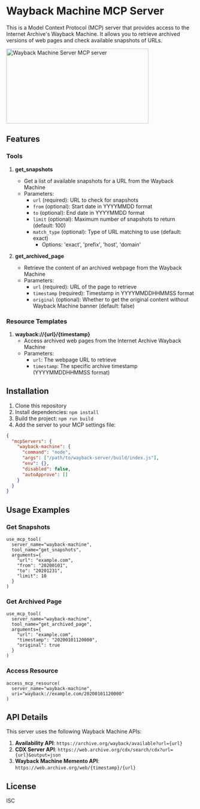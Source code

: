 # Wayback Machine MCP Server

This is a Model Context Protocol (MCP) server that provides access to the Internet Archive's Wayback Machine. It allows you to retrieve archived versions of web pages and check available snapshots of URLs.

<a href="https://glama.ai/mcp/servers/@Cyreslab-AI/wayback-mcp-server">
  <img width="380" height="200" src="https://glama.ai/mcp/servers/@Cyreslab-AI/wayback-mcp-server/badge" alt="Wayback Machine Server MCP server" />
</a>

## Features

### Tools

1. **get_snapshots**

   - Get a list of available snapshots for a URL from the Wayback Machine
   - Parameters:
     - `url` (required): URL to check for snapshots
     - `from` (optional): Start date in YYYYMMDD format
     - `to` (optional): End date in YYYYMMDD format
     - `limit` (optional): Maximum number of snapshots to return (default: 100)
     - `match_type` (optional): Type of URL matching to use (default: exact)
       - Options: 'exact', 'prefix', 'host', 'domain'

2. **get_archived_page**
   - Retrieve the content of an archived webpage from the Wayback Machine
   - Parameters:
     - `url` (required): URL of the page to retrieve
     - `timestamp` (required): Timestamp in YYYYMMDDHHMMSS format
     - `original` (optional): Whether to get the original content without Wayback Machine banner (default: false)

### Resource Templates

1. **wayback://{url}/{timestamp}**
   - Access archived web pages from the Internet Archive Wayback Machine
   - Parameters:
     - `url`: The webpage URL to retrieve
     - `timestamp`: The specific archive timestamp (YYYYMMDDHHMMSS format)

## Installation

1. Clone this repository
2. Install dependencies: `npm install`
3. Build the project: `npm run build`
4. Add the server to your MCP settings file:

```json
{
  "mcpServers": {
    "wayback-machine": {
      "command": "node",
      "args": ["/path/to/wayback-server/build/index.js"],
      "env": {},
      "disabled": false,
      "autoApprove": []
    }
  }
}
```

## Usage Examples

### Get Snapshots

```
use_mcp_tool(
  server_name="wayback-machine",
  tool_name="get_snapshots",
  arguments={
    "url": "example.com",
    "from": "20200101",
    "to": "20201231",
    "limit": 10
  }
)
```

### Get Archived Page

```
use_mcp_tool(
  server_name="wayback-machine",
  tool_name="get_archived_page",
  arguments={
    "url": "example.com",
    "timestamp": "20200101120000",
    "original": true
  }
)
```

### Access Resource

```
access_mcp_resource(
  server_name="wayback-machine",
  uri="wayback://example.com/20200101120000"
)
```

## API Details

This server uses the following Wayback Machine APIs:

1. **Availability API**: `https://archive.org/wayback/available?url={url}`
2. **CDX Server API**: `https://web.archive.org/cdx/search/cdx?url={url}&output=json`
3. **Wayback Machine Memento API**: `https://web.archive.org/web/{timestamp}/{url}`

## License

ISC
